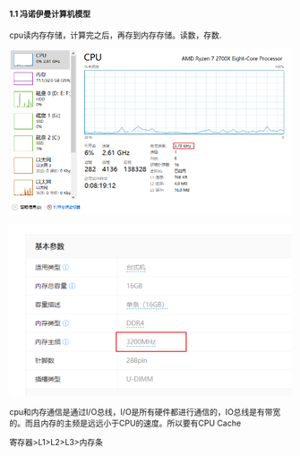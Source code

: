 #### 1.1 冯诺伊曼计算机模型
cpu读内存存储，计算完之后，再存到内存存储。读数，存数.

![image](../images/Snipaste_2022-03-16_14-57-04.png)


![image](../images/Snipaste_2022-03-16_14-57-39.png)

cpu和内存通信是通过I/O总线，I/O是所有硬件都进行通信的，IO总线是有带宽的。而且内存的主频是远远小于CPU的速度。所以要有CPU Cache

寄存器>L1>L2>L3>内存条